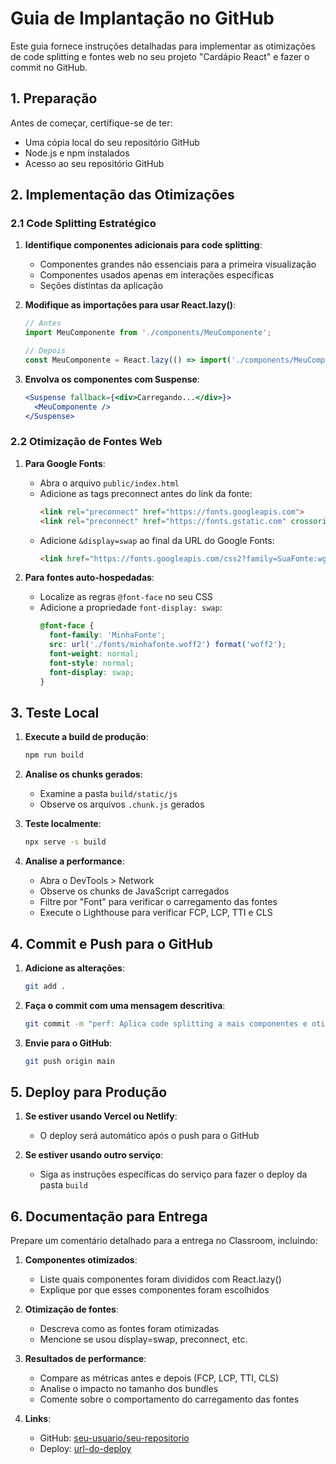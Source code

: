 # Guia de Implantação no GitHub

Este guia fornece instruções detalhadas para implementar as otimizações de code splitting e fontes web no seu projeto "Cardápio React" e fazer o commit no GitHub.

## 1. Preparação

Antes de começar, certifique-se de ter:
- Uma cópia local do seu repositório GitHub
- Node.js e npm instalados
- Acesso ao seu repositório GitHub

## 2. Implementação das Otimizações

### 2.1 Code Splitting Estratégico

1. **Identifique componentes adicionais para code splitting**:
   - Componentes grandes não essenciais para a primeira visualização
   - Componentes usados apenas em interações específicas
   - Seções distintas da aplicação

2. **Modifique as importações para usar React.lazy()**:
   ```jsx
   // Antes
   import MeuComponente from './components/MeuComponente';
   
   // Depois
   const MeuComponente = React.lazy(() => import('./components/MeuComponente'));
   ```

3. **Envolva os componentes com Suspense**:
   ```jsx
   <Suspense fallback={<div>Carregando...</div>}>
     <MeuComponente />
   </Suspense>
   ```

### 2.2 Otimização de Fontes Web

1. **Para Google Fonts**:
   - Abra o arquivo `public/index.html`
   - Adicione as tags preconnect antes do link da fonte:
     ```html
     <link rel="preconnect" href="https://fonts.googleapis.com">
     <link rel="preconnect" href="https://fonts.gstatic.com" crossorigin>
     ```
   - Adicione `&display=swap` ao final da URL do Google Fonts:
     ```html
     <link href="https://fonts.googleapis.com/css2?family=SuaFonte:wght@400;700&display=swap" rel="stylesheet">
     ```

2. **Para fontes auto-hospedadas**:
   - Localize as regras `@font-face` no seu CSS
   - Adicione a propriedade `font-display: swap`:
     ```css
     @font-face {
       font-family: 'MinhaFonte';
       src: url('./fonts/minhafonte.woff2') format('woff2');
       font-weight: normal;
       font-style: normal;
       font-display: swap;
     }
     ```

## 3. Teste Local

1. **Execute a build de produção**:
   ```bash
   npm run build
   ```

2. **Analise os chunks gerados**:
   - Examine a pasta `build/static/js`
   - Observe os arquivos `.chunk.js` gerados

3. **Teste localmente**:
   ```bash
   npx serve -s build
   ```

4. **Analise a performance**:
   - Abra o DevTools > Network
   - Observe os chunks de JavaScript carregados
   - Filtre por "Font" para verificar o carregamento das fontes
   - Execute o Lighthouse para verificar FCP, LCP, TTI e CLS

## 4. Commit e Push para o GitHub

1. **Adicione as alterações**:
   ```bash
   git add .
   ```

2. **Faça o commit com uma mensagem descritiva**:
   ```bash
   git commit -m "perf: Aplica code splitting a mais componentes e otimiza carregamento de fontes"
   ```

3. **Envie para o GitHub**:
   ```bash
   git push origin main
   ```

## 5. Deploy para Produção

1. **Se estiver usando Vercel ou Netlify**:
   - O deploy será automático após o push para o GitHub

2. **Se estiver usando outro serviço**:
   - Siga as instruções específicas do serviço para fazer o deploy da pasta `build`

## 6. Documentação para Entrega

Prepare um comentário detalhado para a entrega no Classroom, incluindo:

1. **Componentes otimizados**:
   - Liste quais componentes foram divididos com React.lazy()
   - Explique por que esses componentes foram escolhidos

2. **Otimização de fontes**:
   - Descreva como as fontes foram otimizadas
   - Mencione se usou display=swap, preconnect, etc.

3. **Resultados de performance**:
   - Compare as métricas antes e depois (FCP, LCP, TTI, CLS)
   - Analise o impacto no tamanho dos bundles
   - Comente sobre o comportamento do carregamento das fontes

4. **Links**:
   - GitHub: [seu-usuario/seu-repositorio](https://github.com/seu-usuario/seu-repositorio)
   - Deploy: [url-do-deploy](https://seu-deploy.vercel.app)
